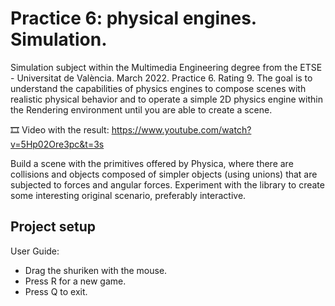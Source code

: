 ﻿# Practice 6: physical engines. Simulation.
Simulation subject within the Multimedia Engineering degree from the ETSE - Universitat de València. March 2022. Practice 6. Rating 9. The goal is to understand the capabilities of physics engines to compose scenes with realistic physical behavior and to operate a simple 2D physics engine within the Rendering environment until you are able to create a scene.

🎞️ Video with the result: https://www.youtube.com/watch?v=5Hp02Ore3pc&t=3s

Build a scene with the primitives offered by Physica, where there are collisions and objects composed of simpler objects (using unions) that are subjected to forces and angular forces. Experiment with the library to create some interesting original scenario, preferably interactive.

## Project setup
User Guide:
  - Drag the shuriken with the mouse.
  - Press R for a new game.
  - Press Q to exit.

